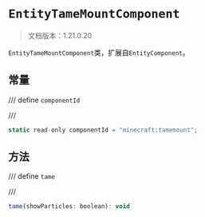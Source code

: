 # `EntityTameMountComponent`

> 文档版本：1.21.0.20

`EntityTameMountComponent`类，扩展自`EntityComponent`。

## 常量

/// define
`componentId`


///

```js
static read-only componentId = "minecraft:tamemount";
```


## 方法

/// define
`tame`


///

```js
tame(showParticles: boolean): void
```

